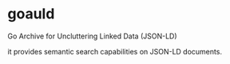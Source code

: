 # goauld

Go Archive for Uncluttering Linked Data (JSON-LD)

it provides semantic search capabilities on JSON-LD documents.
